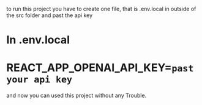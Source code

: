 to run this project you have to create one file, that is .env.local in outside of the src folder and past the api key

In .env.local
========
REACT_APP_OPENAI_API_KEY=`past your api key`
============================================

and now you can used this project without any Trouble.
